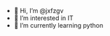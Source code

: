 - 👋 Hi, I’m @jxfzgv
- 👀 I’m interested in IT
- 🌱 I’m currently learning python

<!---
jxfzgv/jxfzgv is a ✨ special ✨ repository because its `README.md` (this file) appears on your GitHub profile.
You can click the Preview link to take a look at your changes.
--->
